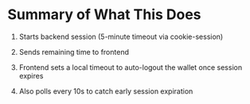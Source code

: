 # Summary of What This Does
1. Starts backend session (5-minute timeout via cookie-session)

2. Sends remaining time to frontend

3. Frontend sets a local timeout to auto-logout the wallet once session expires

4. Also polls every 10s to catch early session expiration
